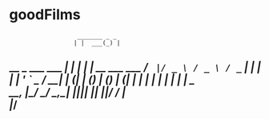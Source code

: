 # goodFilms

                       _______ _ _               
                      | |  ___(_) |              
  __ _  ___   ___   __| | |_   _| |_ __ ___  ___ 
 / _` |/ _ \ / _ \ / _` |  _| | | | '_ ` _ \/ __|
| (_| | (_) | (_) | (_| | |   | | | | | | | \__ \
 \__, |\___/ \___/ \__,_\_|   |_|_|_| |_| |_|___/
  __/ |                                          
 |___/                                           
 -------------------------------------------------
